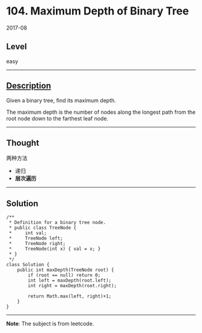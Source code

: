 # 104. Maximum Depth of Binary Tree

2017-08


## Level
easy


---


## [Description](https://leetcode.com/problems/maximum-depth-of-binary-tree/description/)

Given a binary tree, find its maximum depth.

The maximum depth is the number of nodes along the longest path from the root node down to the farthest leaf node.


---


## Thought
两种方法

- 递归
- **层次遍历**

---


## Solution

```
/**
 * Definition for a binary tree node.
 * public class TreeNode {
 *     int val;
 *     TreeNode left;
 *     TreeNode right;
 *     TreeNode(int x) { val = x; }
 * }
 */
class Solution {
    public int maxDepth(TreeNode root) {
        if (root == null) return 0;
        int left = maxDepth(root.left);
        int right = maxDepth(root.right);
        
        return Math.max(left, right)+1;
    }
}
```


---


**Note**: The subject is from leetcode.








